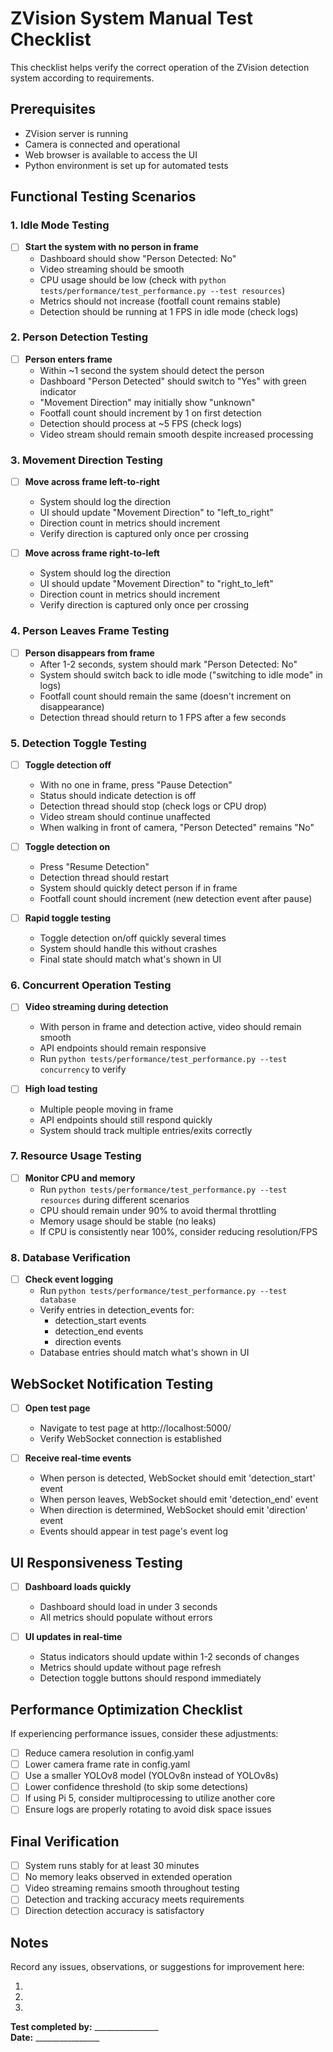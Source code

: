 # ZVision System Manual Test Checklist

This checklist helps verify the correct operation of the ZVision detection system according to requirements.

## Prerequisites

- ZVision server is running
- Camera is connected and operational
- Web browser is available to access the UI
- Python environment is set up for automated tests

## Functional Testing Scenarios

### 1. Idle Mode Testing

- [ ] **Start the system with no person in frame**
  - Dashboard should show "Person Detected: No"
  - Video streaming should be smooth
  - CPU usage should be low (check with `python tests/performance/test_performance.py --test resources`)
  - Metrics should not increase (footfall count remains stable)
  - Detection should be running at 1 FPS in idle mode (check logs)

### 2. Person Detection Testing

- [ ] **Person enters frame**
  - Within ~1 second the system should detect the person
  - Dashboard "Person Detected" should switch to "Yes" with green indicator
  - "Movement Direction" may initially show "unknown"
  - Footfall count should increment by 1 on first detection
  - Detection should process at ~5 FPS (check logs)
  - Video stream should remain smooth despite increased processing

### 3. Movement Direction Testing

- [ ] **Move across frame left-to-right**
  - System should log the direction
  - UI should update "Movement Direction" to "left_to_right"
  - Direction count in metrics should increment
  - Verify direction is captured only once per crossing

- [ ] **Move across frame right-to-left**
  - System should log the direction
  - UI should update "Movement Direction" to "right_to_left"
  - Direction count in metrics should increment
  - Verify direction is captured only once per crossing

### 4. Person Leaves Frame Testing

- [ ] **Person disappears from frame**
  - After 1-2 seconds, system should mark "Person Detected: No"
  - System should switch back to idle mode ("switching to idle mode" in logs)
  - Footfall count should remain the same (doesn't increment on disappearance)
  - Detection thread should return to 1 FPS after a few seconds

### 5. Detection Toggle Testing

- [ ] **Toggle detection off**
  - With no one in frame, press "Pause Detection"
  - Status should indicate detection is off
  - Detection thread should stop (check logs or CPU drop)
  - Video stream should continue unaffected
  - When walking in front of camera, "Person Detected" remains "No"

- [ ] **Toggle detection on**
  - Press "Resume Detection"
  - Detection thread should restart
  - System should quickly detect person if in frame
  - Footfall count should increment (new detection event after pause)

- [ ] **Rapid toggle testing**
  - Toggle detection on/off quickly several times
  - System should handle this without crashes
  - Final state should match what's shown in UI

### 6. Concurrent Operation Testing

- [ ] **Video streaming during detection**
  - With person in frame and detection active, video should remain smooth
  - API endpoints should remain responsive
  - Run `python tests/performance/test_performance.py --test concurrency` to verify

- [ ] **High load testing**
  - Multiple people moving in frame
  - API endpoints should still respond quickly
  - System should track multiple entries/exits correctly

### 7. Resource Usage Testing

- [ ] **Monitor CPU and memory**
  - Run `python tests/performance/test_performance.py --test resources` during different scenarios
  - CPU should remain under 90% to avoid thermal throttling
  - Memory usage should be stable (no leaks)
  - If CPU is consistently near 100%, consider reducing resolution/FPS

### 8. Database Verification

- [ ] **Check event logging**
  - Run `python tests/performance/test_performance.py --test database`
  - Verify entries in detection_events for:
    - detection_start events
    - detection_end events
    - direction events
  - Database entries should match what's shown in UI

## WebSocket Notification Testing

- [ ] **Open test page**
  - Navigate to test page at http://localhost:5000/
  - Verify WebSocket connection is established

- [ ] **Receive real-time events**
  - When person is detected, WebSocket should emit 'detection_start' event
  - When person leaves, WebSocket should emit 'detection_end' event
  - When direction is determined, WebSocket should emit 'direction' event
  - Events should appear in test page's event log

## UI Responsiveness Testing

- [ ] **Dashboard loads quickly**
  - Dashboard should load in under 3 seconds
  - All metrics should populate without errors

- [ ] **UI updates in real-time**
  - Status indicators should update within 1-2 seconds of changes
  - Metrics should update without page refresh
  - Detection toggle buttons should respond immediately

## Performance Optimization Checklist

If experiencing performance issues, consider these adjustments:

- [ ] Reduce camera resolution in config.yaml
- [ ] Lower camera frame rate in config.yaml
- [ ] Use a smaller YOLOv8 model (YOLOv8n instead of YOLOv8s)
- [ ] Lower confidence threshold (to skip some detections)
- [ ] If using Pi 5, consider multiprocessing to utilize another core
- [ ] Ensure logs are properly rotating to avoid disk space issues

## Final Verification

- [ ] System runs stably for at least 30 minutes
- [ ] No memory leaks observed in extended operation
- [ ] Video streaming remains smooth throughout testing
- [ ] Detection and tracking accuracy meets requirements
- [ ] Direction detection accuracy is satisfactory

## Notes

Record any issues, observations, or suggestions for improvement here:

1. 
2. 
3. 

**Test completed by:** ________________  
**Date:** ________________ 